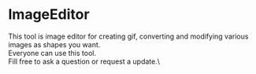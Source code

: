 # ImageEditor
This tool is image editor for creating gif, converting and modifying various images as shapes you want.\
Everyone can use this tool. \
Fill free to ask a question or request a update.\


